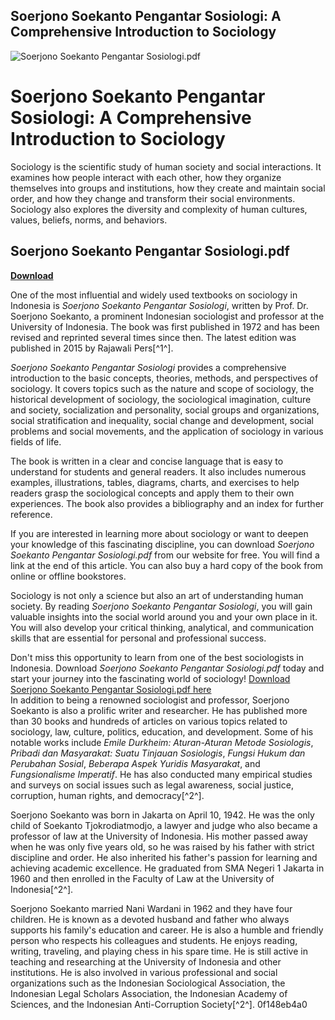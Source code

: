 ## Soerjono Soekanto Pengantar Sosiologi: A Comprehensive Introduction to Sociology

 
![Soerjono Soekanto Pengantar Sosiologi.pdf](https://adoc.pub/assets/img/anzdoc_logo.png)

 
# Soerjono Soekanto Pengantar Sosiologi: A Comprehensive Introduction to Sociology
 
Sociology is the scientific study of human society and social interactions. It examines how people interact with each other, how they organize themselves into groups and institutions, how they create and maintain social order, and how they change and transform their social environments. Sociology also explores the diversity and complexity of human cultures, values, beliefs, norms, and behaviors.
 
## Soerjono Soekanto Pengantar Sosiologi.pdf


[**Download**](https://www.google.com/url?q=https%3A%2F%2Ffancli.com%2F2tLg3E&sa=D&sntz=1&usg=AOvVaw13Ta9kMls2qgc2Npr-_yHv)

 
One of the most influential and widely used textbooks on sociology in Indonesia is *Soerjono Soekanto Pengantar Sosiologi*, written by Prof. Dr. Soerjono Soekanto, a prominent Indonesian sociologist and professor at the University of Indonesia. The book was first published in 1972 and has been revised and reprinted several times since then. The latest edition was published in 2015 by Rajawali Pers[^1^].
 
*Soerjono Soekanto Pengantar Sosiologi* provides a comprehensive introduction to the basic concepts, theories, methods, and perspectives of sociology. It covers topics such as the nature and scope of sociology, the historical development of sociology, the sociological imagination, culture and society, socialization and personality, social groups and organizations, social stratification and inequality, social change and development, social problems and social movements, and the application of sociology in various fields of life.
 
The book is written in a clear and concise language that is easy to understand for students and general readers. It also includes numerous examples, illustrations, tables, diagrams, charts, and exercises to help readers grasp the sociological concepts and apply them to their own experiences. The book also provides a bibliography and an index for further reference.
 
If you are interested in learning more about sociology or want to deepen your knowledge of this fascinating discipline, you can download *Soerjono Soekanto Pengantar Sosiologi.pdf* from our website for free. You will find a link at the end of this article. You can also buy a hard copy of the book from online or offline bookstores.
 
Sociology is not only a science but also an art of understanding human society. By reading *Soerjono Soekanto Pengantar Sosiologi*, you will gain valuable insights into the social world around you and your own place in it. You will also develop your critical thinking, analytical, and communication skills that are essential for personal and professional success.
 
Don't miss this opportunity to learn from one of the best sociologists in Indonesia. Download *Soerjono Soekanto Pengantar Sosiologi.pdf* today and start your journey into the fascinating world of sociology!
 [Download Soerjono Soekanto Pengantar Sosiologi.pdf here](https://opac.perpusnas.go.id/DetailOpac.aspx?id=1139084)  
In addition to being a renowned sociologist and professor, Soerjono Soekanto is also a prolific writer and researcher. He has published more than 30 books and hundreds of articles on various topics related to sociology, law, culture, politics, education, and development. Some of his notable works include *Emile Durkheim: Aturan-Aturan Metode Sosiologis*, *Pribadi dan Masyarakat: Suatu Tinjauan Sosiologis*, *Fungsi Hukum dan Perubahan Sosial*, *Beberapa Aspek Yuridis Masyarakat*, and *Fungsionalisme Imperatif*. He has also conducted many empirical studies and surveys on social issues such as legal awareness, social justice, corruption, human rights, and democracy[^2^].
 
Soerjono Soekanto was born in Jakarta on April 10, 1942. He was the only child of Soekanto Tjokrodiatmodjo, a lawyer and judge who also became a professor of law at the University of Indonesia. His mother passed away when he was only five years old, so he was raised by his father with strict discipline and order. He also inherited his father's passion for learning and achieving academic excellence. He graduated from SMA Negeri 1 Jakarta in 1960 and then enrolled in the Faculty of Law at the University of Indonesia[^2^].
 
Soerjono Soekanto married Nani Wardani in 1962 and they have four children. He is known as a devoted husband and father who always supports his family's education and career. He is also a humble and friendly person who respects his colleagues and students. He enjoys reading, writing, traveling, and playing chess in his spare time. He is still active in teaching and researching at the University of Indonesia and other institutions. He is also involved in various professional and social organizations such as the Indonesian Sociological Association, the Indonesian Legal Scholars Association, the Indonesian Academy of Sciences, and the Indonesian Anti-Corruption Society[^2^].
 0f148eb4a0
